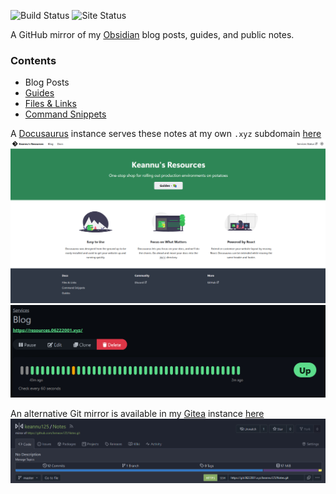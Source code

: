 ![Build Status](https://woodpecker.06222001.xyz/api/badges/1/status.svg)
![Site Status](https://stats.keannu5.duckdns.org/api/badge/122/status)

A GitHub mirror of my [Obsidian](https://obsidian.md/) blog posts, guides, and public notes.
### Contents
- Blog Posts 
- [Guides](docs/Guides/Guides.md)
- [Files & Links](docs/Files%20&%20Links/Files%20&%20Links.md)
- [Command Snippets](docs/Command%20Snippets/Command%20Snippets.md)

A [Docusaurus](https://github.com/facebook/docusaurus) instance serves these notes at my own `.xyz` subdomain [here](https://resources.06222001.xyz)
![](_resources/README/6362558d697b5194e520d88cdab38fd6_MD5.jpeg)
![](_resources/README/f19ac9f922904cc6af35f73e3c1982f6_MD5.jpeg)

An alternative Git mirror is available in my [Gitea](https://about.gitea.com/) instance [here](https://git.06222001.xyz/keannu125/Notes)
![](_resources/README/68f8fada1341807c58e68bad1cdbc228_MD5.jpeg)